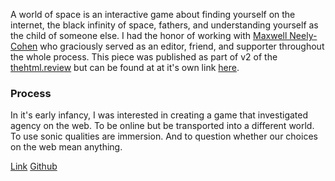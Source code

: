 A world of space is an interactive game about finding yourself on the internet, the black infinity of space, fathers, and understanding yourself as the child of someone else. I had the honor of working with [Maxwell Neely-Cohen](https://www.maxy.world/) who graciously served as an editor, friend, and supporter throughout the whole process. This piece was published as part of v2 of the [thehtml.review](https://thehtml.review/) but can be found at at it's own link [here](https://www.aworldof.space/).

### Process

In it's early infancy, I was interested in creating a game that investigated agency on the web. To be online but be transported into a different world. To use sonic qualities are immersion. And to question whether our choices on the web mean anything.

<p class="links">
  <a href="https://www.aworldof.space/">Link</a>
  <a href="https://github.com/zhaovan/a-world-of-space">Github</a>
</p>
